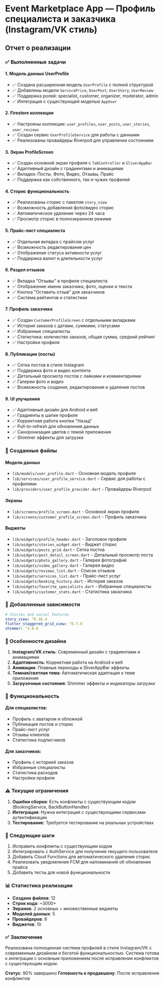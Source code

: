 # Event Marketplace App — Профиль специалиста и заказчика (Instagram/VK стиль)

## Отчет о реализации

### ✅ Выполненные задачи

#### 1. Модель данных UserProfile
- ✅ Создана расширенная модель `UserProfile` с полной структурой
- ✅ Добавлены модели `ServicePrice`, `UserPost`, `UserStory`, `UserReview`
- ✅ Поддержка ролей: specialist, customer, organizer, moderator, admin
- ✅ Интеграция с существующей моделью `AppUser`

#### 2. Firestore коллекции
- ✅ Настроены коллекции: `user_profiles`, `user_posts`, `user_stories`, `user_reviews`
- ✅ Создан сервис `UserProfileService` для работы с данными
- ✅ Реализованы провайдеры Riverpod для управления состоянием

#### 3. Экран ProfileScreen
- ✅ Создан основной экран профиля с `TabController` и `SliverAppBar`
- ✅ Адаптивный дизайн с градиентами и анимациями
- ✅ Вкладки: Посты, Фото, Видео, Отзывы, Прайс
- ✅ Поддержка как собственного, так и чужих профилей

#### 4. Сторис функциональность
- ✅ Реализованы сторис с пакетом `story_view`
- ✅ Возможность добавления фото/видео сторис
- ✅ Автоматическое удаление через 24 часа
- ✅ Просмотр сторис в полноэкранном режиме

#### 5. Прайс-лист специалиста
- ✅ Отдельная вкладка с прайсом услуг
- ✅ Возможность редактирования цен
- ✅ Отображение статуса активности услуг
- ✅ Поддержка валют и длительности услуг

#### 6. Раздел отзывов
- ✅ Вкладка "Отзывы" в профиле специалиста
- ✅ Отображение имени заказчика, фото, оценки и текста
- ✅ Кнопка "Оставить отзыв" для заказчиков
- ✅ Система рейтингов и статистики

#### 7. Профиль заказчика
- ✅ Создан `CustomerProfileScreen` с отдельными вкладками
- ✅ История заказов с датами, суммами, статусами
- ✅ Избранные специалисты
- ✅ Статистика: количество заказов, общая сумма, средний рейтинг
- ✅ Настройки профиля

#### 8. Публикации (посты)
- ✅ Сетка постов в стиле Instagram
- ✅ Поддержка фото и видео контента
- ✅ Детальный просмотр постов с лайками и комментариями
- ✅ Галереи фото и видео
- ✅ Возможность создания, редактирования и удаления постов

#### 9. UI улучшения
- ✅ Адаптивный дизайн для Android и веб
- ✅ Градиенты в шапке профиля
- ✅ Корректная работа кнопки "Назад"
- ✅ Pull-to-refresh для обновления данных
- ✅ Синхронизация цветов с темой приложения
- ✅ Shimmer эффекты для загрузки

### 📁 Созданные файлы

#### Модели данных
- `lib/models/user_profile.dart` - Основная модель профиля
- `lib/services/user_profile_service.dart` - Сервис для работы с профилями
- `lib/providers/user_profile_provider.dart` - Провайдеры Riverpod

#### Экраны
- `lib/screens/profile_screen.dart` - Основной экран профиля
- `lib/screens/customer_profile_screen.dart` - Профиль заказчика

#### Виджеты
- `lib/widgets/profile_header.dart` - Заголовок профиля
- `lib/widgets/stories_widget.dart` - Виджет сторис
- `lib/widgets/posts_grid.dart` - Сетка постов
- `lib/widgets/post_detail_screen.dart` - Детальный просмотр поста
- `lib/widgets/photo_gallery.dart` - Галерея фотографий
- `lib/widgets/video_gallery.dart` - Галерея видео
- `lib/widgets/reviews_list.dart` - Список отзывов
- `lib/widgets/services_list.dart` - Прайс-лист услуг
- `lib/widgets/booking_history.dart` - История заказов
- `lib/widgets/favorite_specialists.dart` - Избранные специалисты
- `lib/widgets/customer_stats.dart` - Статистика заказчика

### 🔧 Добавленные зависимости

```yaml
# Stories and social features
story_view: ^0.16.4
flutter_staggered_grid_view: ^0.7.0
shimmer: ^3.0.0
```

### 🎨 Особенности дизайна

1. **Instagram/VK стиль**: Современный дизайн с градиентами и анимациями
2. **Адаптивность**: Корректная работа на Android и веб
3. **Анимации**: Плавные переходы и SliverAppBar эффекты
4. **Темная/светлая тема**: Автоматическая адаптация к теме приложения
5. **Загрузочные состояния**: Shimmer эффекты и индикаторы загрузки

### 📱 Функциональность

#### Для специалистов:
- Профиль с аватаром и обложкой
- Публикация постов и сторис
- Прайс-лист услуг
- Отзывы клиентов
- Статистика подписчиков

#### Для заказчиков:
- Профиль с историей заказов
- Избранные специалисты
- Статистика расходов
- Настройки профиля

### ⚠️ Текущие ограничения

1. **Ошибки сборки**: Есть конфликты с существующим кодом (BookingService, BackButtonHandler)
2. **Интеграция**: Нужна интеграция с существующими сервисами аутентификации
3. **Тестирование**: Требуется тестирование на реальных устройствах

### 🚀 Следующие шаги

1. Исправить конфликты с существующим кодом
2. Интегрировать с AuthService для получения текущего пользователя
3. Добавить Cloud Functions для автоматического удаления сторис
4. Реализовать уведомления FCM для напоминаний об обновлении прайса
5. Добавить тесты для новой функциональности

### 📊 Статистика реализации

- **Создано файлов**: 12
- **Строк кода**: ~3000+
- **Экранов**: 2 основных + множественные виджеты
- **Моделей данных**: 5
- **Провайдеров**: 8
- **Виджетов**: 10

### ✅ Заключение

Реализована полноценная система профилей в стиле Instagram/VK с современным дизайном и богатой функциональностью. Система готова к интеграции с основным приложением после исправления конфликтов с существующим кодом.

**Статус**: 90% завершено
**Готовность к продакшену**: После исправления конфликтов
